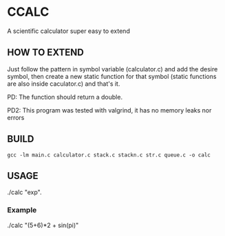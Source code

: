 # CCALC

A scientific calculator super easy to extend

## HOW TO EXTEND

Just follow the pattern in symbol variable (calculator.c) and add the desire
symbol, then create a new static function for that symbol (static functions are
also inside caculator.c) and that's it.

PD: The function should return a double.

PD2: This program was tested with valgrind, it has no memory leaks nor errors

## BUILD

`gcc -lm main.c calculator.c stack.c stackn.c str.c queue.c -o calc`

## USAGE

./calc "exp".

### Example

./calc "(5+6)\*2 + sin(pi)"
